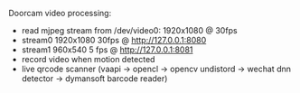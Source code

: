 Doorcam video processing:
- read mjpeg stream from /dev/video0: 1920x1080 @ 30fps
- stream0 1920x1080 30fps @ http://127.0.0.1:8080
- stream1 960x540 5 fps @ http://127.0.0.1:8081
- record video when motion detected
- live qrcode scanner (vaapi -> opencl -> opencv undistord -> wechat dnn detector -> dymansoft barcode reader)
